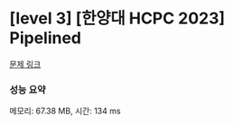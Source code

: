# [level 3] [한양대 HCPC 2023] Pipelined

[문제 링크](https://softeer.ai/practice/9496) 

### 성능 요약

메모리: 67.38 MB, 시간: 134 ms

